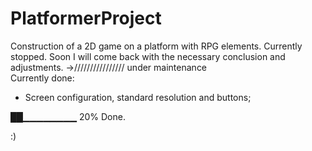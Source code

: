 # PlatformerProject



Construction of a 2D game on a platform with RPG elements. Currently stopped. Soon I will come back with the necessary conclusion and adjustments.
->//////////////// under maintenance <br>
Currently done:
- Screen configuration, standard resolution and buttons;

██▁▁▁▁▁▁▁▁ 20% Done.

:)
